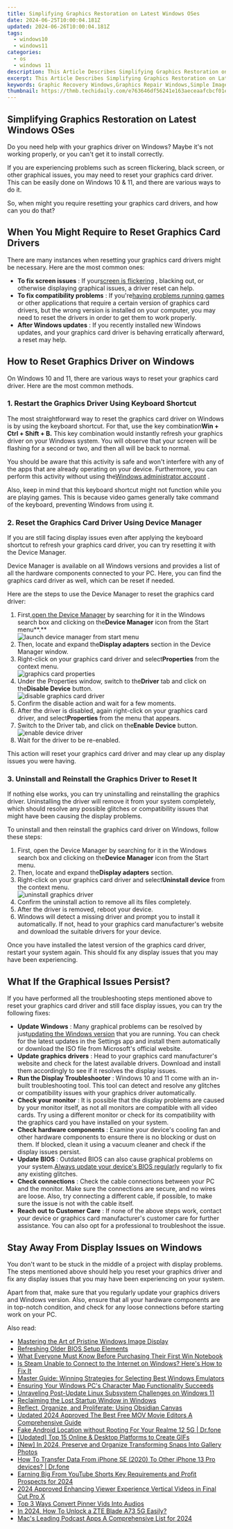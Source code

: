 ```yaml
---
title: Simplifying Graphics Restoration on Latest Windows OSes
date: 2024-06-25T10:00:04.181Z
updated: 2024-06-26T10:00:04.181Z
tags:
  - windows10
  - windows11
categories:
  - os
  - windows 11
description: This Article Describes Simplifying Graphics Restoration on Latest Windows OSes
excerpt: This Article Describes Simplifying Graphics Restoration on Latest Windows OSes
keywords: Graphic Recovery Windows,Graphics Repair Windows,Simple Image Fix Windows,Latest Win OS Graphics,Restore Photos Windows,Clear Windows Image Defects,Easy Windows Graphics Revive
thumbnail: https://thmb.techidaily.com/e763646df56241e163aeceaafcbcf01e71b694cfa53e5f00bb7e352c2dad15fc.jpg
---
```


## Simplifying Graphics Restoration on Latest Windows OSes

 Do you need help with your graphics driver on Windows? Maybe it's not working properly, or you can't get it to install correctly.

 If you are experiencing problems such as screen flickering, black screen, or other graphical issues, you may need to reset your graphics card driver. This can be easily done on Windows 10 & 11, and there are various ways to do it.

 So, when might you require resetting your graphics card drivers, and how can you do that?

## When You Might Require to Reset Graphics Card Drivers

 There are many instances when resetting your graphics card drivers might be necessary. Here are the most common ones:

* **To fix screen issues** : If your[screen is flickering](https://www.makeuseof.com/tag/fix-windows-10-screen-flashing-problem/) , blacking out, or otherwise displaying graphical issues, a driver reset can help.
* **To fix compatibility problems** : If you're[having problems running games](https://www.makeuseof.com/tag/5-common-pc-gaming-problems-and-how-to-fix-them/) or other applications that require a certain version of graphics card drivers, but the wrong version is installed on your computer, you may need to reset the drivers in order to get them to work properly.
* **After Windows updates** : If you recently installed new Windows updates, and your graphics card driver is behaving erratically afterward, a reset may help.

## How to Reset Graphics Driver on Windows

 On Windows 10 and 11, there are various ways to reset your graphics card driver. Here are the most common methods.

### 1\. Restart the Graphics Driver Using Keyboard Shortcut

 The most straightforward way to reset the graphics card driver on Windows is by using the keyboard shortcut. For that, use the key combination**Win + Ctrl + Shift + B.** This key combination would instantly refresh your graphics driver on your Windows system. You will observe that your screen will be flashing for a second or two, and then all will be back to normal.

 You should be aware that this activity is safe and won't interfere with any of the apps that are already operating on your device. Furthermore, you can perform this activity without using the[Windows administrator account](https://www.makeuseof.com/tag/windows-administrator-account-everything-need-know/) .

 Also, keep in mind that this keyboard shortcut might not function while you are playing games. This is because video games generally take command of the keyboard, preventing Windows from using it.

### 2\. Reset the Graphics Card Driver Using Device Manager

 If you are still facing display issues even after applying the keyboard shortcut to refresh your graphics card driver, you can try resetting it with the Device Manager.

 Device Manager is available on all Windows versions and provides a list of all the hardware components connected to your PC. Here, you can find the graphics card driver as well, which can be reset if needed.

 Here are the steps to use the Device Manager to reset the graphics card driver:

1. First,[open the Device Manager](https://www.makeuseof.com/windows-open-device-manager/) by searching for it in the Windows search box and clicking on the**Device Manager** icon from the Start menu**.**  
![launch device manager from start menu](https://static1.makeuseofimages.com/wordpress/wp-content/uploads/2023/01/launch-device-manager-1.jpg)
2. Then, locate and expand the**Display adapters** section in the Device Manager window.
3. Right-click on your graphics card driver and select**Properties** from the context menu.  
![graphics card properties](https://static1.makeuseofimages.com/wordpress/wp-content/uploads/2023/01/graphics-card-properties.jpg)
4. Under the Properties window, switch to the**Driver** tab and click on the**Disable Device** button.  
![disable graphics card driver](https://static1.makeuseofimages.com/wordpress/wp-content/uploads/2023/01/disable-graphics-card-driver-2.jpg)
5. Confirm the disable action and wait for a few moments.
6. After the driver is disabled, again right-click on your graphics card driver, and select**Properties** from the menu that appears.
7. Switch to the Driver tab, and click on the**Enable** **Device** button.  
![enable device driver](https://static1.makeuseofimages.com/wordpress/wp-content/uploads/2023/01/enable-device-driver-1.jpg)
8. Wait for the driver to be re-enabled.

 This action will reset your graphics card driver and may clear up any display issues you were having.

### 3\. Uninstall and Reinstall the Graphics Driver to Reset It

 If nothing else works, you can try uninstalling and reinstalling the graphics driver. Uninstalling the driver will remove it from your system completely, which should resolve any possible glitches or compatibility issues that might have been causing the display problems.

 To uninstall and then reinstall the graphics card driver on Windows, follow these steps:

1. First, open the Device Manager by searching for it in the Windows search box and clicking on the**Device Manager** icon from the Start menu.
2. Then, locate and expand the**Display adapters** section.
3. Right-click on your graphics card driver and select**Uninstall device** from the context menu.  
![uninstall graphics driver](https://static1.makeuseofimages.com/wordpress/wp-content/uploads/2023/01/uninstall-graphics-driver.jpg)
4. Confirm the uninstall action to remove all its files completely.
5. After the driver is removed, reboot your device.
6. Windows will detect a missing driver and prompt you to install it automatically. If not, head to your graphics card manufacturer's website and download the suitable drivers for your device.

 Once you have installed the latest version of the graphics card driver, restart your system again. This should fix any display issues that you may have been experiencing.

## What If the Graphical Issues Persist?

 If you have performed all the troubleshooting steps mentioned above to reset your graphics card driver and still face display issues, you can try the following fixes:

* **Update Windows** : Many graphical problems can be resolved by just[updating the Windows version](https://www.makeuseof.com/windows-11-install-updates/) that you are running. You can check for the latest updates in the Settings app and install them automatically or download the ISO file from Microsoft's official website.
* **Update graphics drivers** : Head to your graphics card manufacturer's website and check for the latest available drivers. Download and install them accordingly to see if it resolves the display issues.
* **Run the Display Troubleshooter** : Windows 10 and 11 come with an in-built troubleshooting tool. This tool can detect and resolve any glitches or compatibility issues with your graphics driver automatically.
* **Check your monitor** : It is possible that the display problems are caused by your monitor itself, as not all monitors are compatible with all video cards. Try using a different monitor or check for its compatibility with the graphics card you have installed on your system.
* **Check hardware components** : Examine your device's cooling fan and other hardware components to ensure there is no blocking or dust on them. If blocked, clean it using a vacuum cleaner and check if the display issues persist.
* **Update BIOS** : Outdated BIOS can also cause graphical problems on your system.[Always update your device's BIOS regularly](https://www.makeuseof.com/reasons-why-you-should-update-pc-bios/) regularly to fix any existing glitches.
* **Check connections** : Check the cable connections between your PC and the monitor. Make sure the connections are secure, and no wires are loose. Also, try connecting a different cable, if possible, to make sure the issue is not with the cable itself.
* **Reach out to Customer Care** : If none of the above steps work, contact your device or graphics card manufacturer's customer care for further assistance. You can also opt for a professional to troubleshoot the issue.

## Stay Away From Display Issues on Windows

 You don't want to be stuck in the middle of a project with display problems. The steps mentioned above should help you reset your graphics driver and fix any display issues that you may have been experiencing on your system.

 Apart from that, make sure that you regularly update your graphics drivers and Windows version. Also, ensure that all your hardware components are in top-notch condition, and check for any loose connections before starting work on your PC.


<ins class="adsbygoogle"
     style="display:block"
     data-ad-format="autorelaxed"
     data-ad-client="ca-pub-7571918770474297"
     data-ad-slot="1223367746"></ins>



<ins class="adsbygoogle"
     style="display:block"
     data-ad-client="ca-pub-7571918770474297"
     data-ad-slot="8358498916"
     data-ad-format="auto"
     data-full-width-responsive="true"></ins>

<span class="atpl-alsoreadstyle">Also read:</span>
<div><ul>
<li><a href="https://win11.techidaily.com/mastering-the-art-of-pristine-windows-image-display/"><u>Mastering the Art of Pristine Windows Image Display</u></a></li>
<li><a href="https://win11.techidaily.com/refreshing-older-bios-setup-elements/"><u>Refreshing Older BIOS Setup Elements</u></a></li>
<li><a href="https://win11.techidaily.com/what-everyone-must-know-before-purchasing-their-first-win-notebook/"><u>What Everyone Must Know Before Purchasing Their First Win Notebook</u></a></li>
<li><a href="https://win11.techidaily.com/is-steam-unable-to-connect-to-the-internet-on-windows-heres-how-to-fix-it/"><u>Is Steam Unable to Connect to the Internet on Windows? Here's How to Fix It</u></a></li>
<li><a href="https://win11.techidaily.com/master-guide-winning-strategies-for-selecting-best-windows-emulators/"><u>Master Guide: Winning Strategies for Selecting Best Windows Emulators</u></a></li>
<li><a href="https://win11.techidaily.com/ensuring-your-windows-pcs-character-map-functionality-succeeds/"><u>Ensuring Your Windows PC's Character Map Functionality Succeeds</u></a></li>
<li><a href="https://win11.techidaily.com/unraveling-post-update-linux-subsystem-challenges-on-windows-11/"><u>Unraveling Post-Update Linux Subsystem Challenges on Windows 11</u></a></li>
<li><a href="https://win11.techidaily.com/reclaiming-the-lost-startup-window-in-windows/"><u>Reclaiming the Lost Startup Window in Windows</u></a></li>
<li><a href="https://win11.techidaily.com/reflect-organize-and-proliferate-using-obsidian-canvas/"><u>Reflect, Organize, and Proliferate: Using Obsidian Canvas</u></a></li>
<li><a href="https://ai-video-apps.techidaily.com/updated-2024-approved-the-best-free-mov-movie-editors-a-comprehensive-guide/"><u>Updated 2024 Approved The Best Free MOV Movie Editors A Comprehensive Guide</u></a></li>
<li><a href="https://android-location.techidaily.com/fake-android-location-without-rooting-for-your-realme-12-5g-drfone-by-drfone-virtual/"><u>Fake Android Location without Rooting For Your Realme 12 5G | Dr.fone</u></a></li>
<li><a href="https://facebook-video-footage.techidaily.com/updated-top-15-online-and-desktop-platforms-to-create-gifs/"><u>[Updated] Top 15 Online & Desktop Platforms to Create GIFs</u></a></li>
<li><a href="https://snapchat-videos.techidaily.com/new-in-2024-preserve-and-organize-transforming-snaps-into-gallery-photos/"><u>[New] In 2024, Preserve and Organize  Transforming Snaps Into Gallery Photos</u></a></li>
<li><a href="https://review-topics.techidaily.com/how-to-transfer-data-from-iphone-se-2020-to-other-iphone-13-pro-devices-drfone-by-drfone-transfer-data-from-ios-transfer-data-from-ios/"><u>How To Transfer Data From iPhone SE (2020) To Other iPhone 13 Pro devices? | Dr.fone</u></a></li>
<li><a href="https://youtube-video-recordings.techidaily.com/earning-big-from-youtube-shorts-key-requirements-and-profit-prospects-for-2024/"><u>Earning Big From YouTube Shorts  Key Requirements and Profit Prospects for 2024</u></a></li>
<li><a href="https://instagram-videos.techidaily.com/2024-approved-enhancing-viewer-experience-vertical-videos-in-final-cut-pro-x/"><u>2024 Approved  Enhancing Viewer Experience  Vertical Videos in Final Cut Pro X</u></a></li>
<li><a href="https://extra-lessons.techidaily.com/top-3-ways-convert-pinner-vids-into-audios/"><u>Top 3 Ways  Convert Pinner Vids Into Audios</u></a></li>
<li><a href="https://unlock-android.techidaily.com/in-2024-how-to-unlock-a-zte-blade-a73-5g-easily-by-drfone-android/"><u>In 2024, How To Unlock a ZTE Blade A73 5G Easily?</u></a></li>
<li><a href="https://extra-skills.techidaily.com/macs-leading-podcast-apps-a-comprehensive-list-for-2024/"><u>Mac's Leading Podcast Apps  A Comprehensive List for 2024</u></a></li>
</ul></div>
